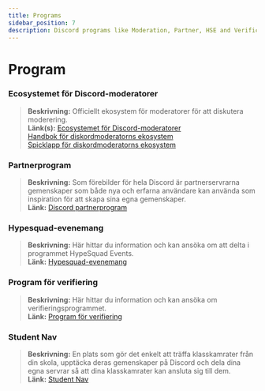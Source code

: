 ```yaml
---
title: Programs
sidebar_position: 7
description: Discord programs like Moderation, Partner, HSE and Verification.
---
```


# Program

### **Ecosystemet för Discord-moderatorer** 
> __Beskrivning:__ Officiellt ekosystem för moderatorer för att diskutera moderering.   <br/>
__Länk(s):__ [Ecosystemet för Discord-moderatorer](https://blog.discord.com/announcing-the-discord-moderator-academy-exam-a1bcb5b9d405)   <br/>
[Handbok för diskordmoderatorns ekosystem](https://drive.google.com/file/d/1rCCi7UZ3BAS38T-zwBVpmTb13m8z7avW/view)   <br/>
[Spicklapp för diskordmoderatorns ekosystem](https://drive.google.com/file/d/1ir-H91-yfskFO4wjEQCtc81ip9XErl9l/view)

### **Partnerprogram**
> __Beskrivning:__ Som förebilder för hela Discord är partnerservrarna gemenskaper som både nya och erfarna användare kan använda som inspiration för att skapa sina egna gemenskaper.   <br/>
__Länk:__ [Discord partnerprogram](https://dis.gd/partners)

### **Hypesquad-evenemang**
> __Beskrivning:__ Här hittar du information och kan ansöka om att delta i programmet HypeSquad Events.   <br/>
__Länk:__ [Hypesquad-evenemang](https://dis.gd/hypesquad)

### **Program för verifiering**
> __Beskrivning:__ Här hittar du information och kan ansöka om verifieringsprogrammet.   <br/>
__Länk:__ [Program för verifiering](https://dis.gd/verification)

### **Student Nav**
> __Beskrivning:__ En plats som gör det enkelt att träffa klasskamrater från din skola, upptäcka deras gemenskaper på Discord och dela dina egna servrar så att dina klasskamrater kan ansluta sig till dem.   <br/>
__Länk:__ [Student Nav](https://dis.gd/studenthubs)
